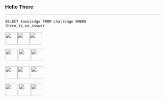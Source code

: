 ### <strong>Hello There</strong> 

<hr>

<code>SELECT knowledge FROM challenge WHERE there_is_no_answer</code>

<img src="https://cdn.jsdelivr.net/gh/devicons/devicon/icons/python/python-original.svg" style="width:40px;hight:40px;"/><img src="https://cdn.jsdelivr.net/gh/devicons/devicon/icons/csharp/csharp-original.svg" style="width:40px;hight:40px;"/><img src="https://cdn.jsdelivr.net/gh/devicons/devicon/icons/cplusplus/cplusplus-original.svg" style="width:40px;hight:40px;"/>


<img src="https://cdn.jsdelivr.net/gh/devicons/devicon/icons/java/java-original.svg" style="width:40px;hight:40px;"/>
<img src="https://cdn.jsdelivr.net/gh/devicons/devicon/icons/php/php-plain.svg" style="width:40px;hight:40px;"/><img src="https://cdn.jsdelivr.net/gh/devicons/devicon/icons/html5/html5-original.svg" style="width:40px;hight:40px;"/>

<img src="https://cdn.jsdelivr.net/gh/devicons/devicon/icons/git/git-original.svg" style="width:40px;hight:40px;"/><img src="https://cdn.jsdelivr.net/gh/devicons/devicon/icons/arduino/arduino-original.svg" style="width:40px;hight:40px;"/>
<img src="https://cdn.jsdelivr.net/gh/devicons/devicon/icons/css3/css3-original.svg" style="width:40px;hight:40px;"/>

<img src="https://cdn.jsdelivr.net/gh/devicons/devicon/icons/mysql/mysql-original.svg" style="width:40px;hight:40px;"/> <img src="https://cdn.jsdelivr.net/gh/devicons/devicon/icons/vscode/vscode-original.svg" style="width:40px;hight:40px;"/><img src="https://cdn.jsdelivr.net/gh/devicons/devicon/icons/jupyter/jupyter-original.svg" style="width:40px;hight:40px;"/>
          
          
